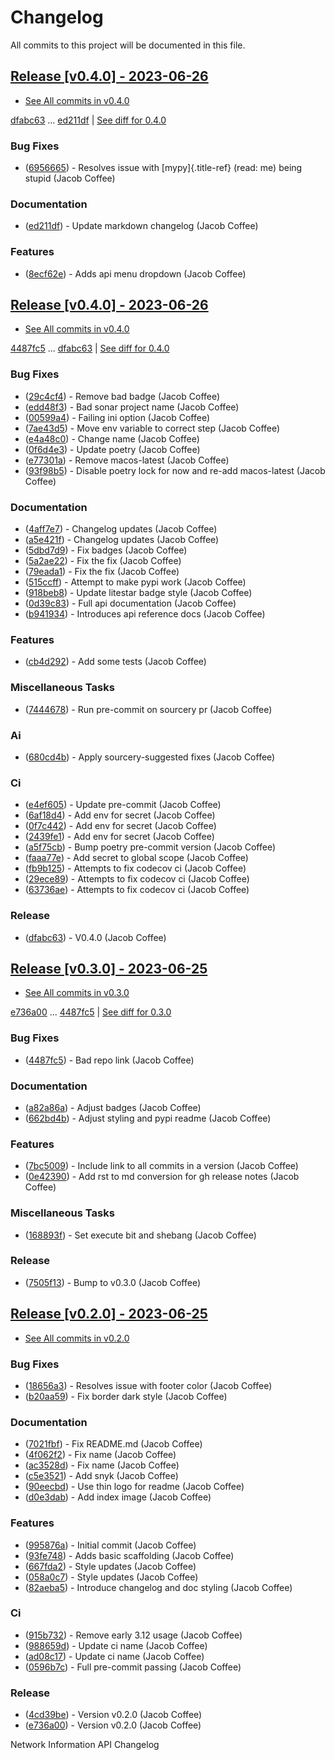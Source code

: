 # Changelog

All commits to this project will be documented in this file.

## [Release \[v0.4.0\] - 2023-06-26](https://github.com/JacobCoffee/niapi/releases/tag/v0.4.0)

- [See All commits in v0.4.0](https://github.com/JacobCoffee/niapi/commits/v0.4.0)

[dfabc63](https://github.com/JacobCoffee/niapi/commit/dfabc63f117c2f29feb88367f601cf73767f1949) \... [ed211df](https://github.com/JacobCoffee/niapi/commit/ed211dfdf8a449e157e42ef13b3b858c2075bb59) \| [See diff for 0.4.0](https://github.com/JacobCoffee/niapi/compare/dfabc63f117c2f29feb88367f601cf73767f1949...ed211dfdf8a449e157e42ef13b3b858c2075bb59)

### Bug Fixes

- ([6956665](https://github.com/JacobCoffee/niapi/commit/695666550d9b074396b5e443bacece7da66da116)) - Resolves issue with [mypy]{.title-ref} (read: me) being stupid (Jacob Coffee)

### Documentation

- ([ed211df](https://github.com/JacobCoffee/niapi/commit/ed211dfdf8a449e157e42ef13b3b858c2075bb59)) - Update markdown changelog (Jacob Coffee)

### Features

- ([8ecf62e](https://github.com/JacobCoffee/niapi/commit/8ecf62e0c4c043c1a9c8a1ccd0440a5da76b6cb7)) - Adds api menu dropdown (Jacob Coffee)

## [Release \[v0.4.0\] - 2023-06-26](https://github.com/JacobCoffee/niapi/releases/tag/v0.4.0)

- [See All commits in v0.4.0](https://github.com/JacobCoffee/niapi/commits/v0.4.0)

[4487fc5](https://github.com/JacobCoffee/niapi/commit/4487fc5f16f4b1f5c2e2d49b7e7571f8fe5564aa) \... [dfabc63](https://github.com/JacobCoffee/niapi/commit/dfabc63f117c2f29feb88367f601cf73767f1949) \| [See diff for 0.4.0](https://github.com/JacobCoffee/niapi/compare/4487fc5f16f4b1f5c2e2d49b7e7571f8fe5564aa...dfabc63f117c2f29feb88367f601cf73767f1949)

### Bug Fixes

- ([29c4cf4](https://github.com/JacobCoffee/niapi/commit/29c4cf45f3201b2d3d609341f29526acb48ae4a8)) - Remove bad badge (Jacob Coffee)
- ([edd48f3](https://github.com/JacobCoffee/niapi/commit/edd48f3487b453e2587b38d4d3cd4a75c60ae359)) - Bad sonar project name (Jacob Coffee)
- ([00599a4](https://github.com/JacobCoffee/niapi/commit/00599a400e39bbcf50b4a9cf1a020aece90adb53)) - Failing ini option (Jacob Coffee)
- ([7ae43d5](https://github.com/JacobCoffee/niapi/commit/7ae43d5bf00ab8e65ebe5c691a628037099f61c0)) - Move env variable to correct step (Jacob Coffee)
- ([e4a48c0](https://github.com/JacobCoffee/niapi/commit/e4a48c024409f528c6e24dda056c3b5f2f3e2232)) - Change name (Jacob Coffee)
- ([0f6d4e3](https://github.com/JacobCoffee/niapi/commit/0f6d4e3690d22a68c86d6973b2962fc5ab11dc0c)) - Update poetry (Jacob Coffee)
- ([e77301a](https://github.com/JacobCoffee/niapi/commit/e77301af8d313b3b006225d3965887c586b7860e)) - Remove macos-latest (Jacob Coffee)
- ([93f98b5](https://github.com/JacobCoffee/niapi/commit/93f98b5fcadfaa2457d926ae3ad372fa740827a6)) - Disable poetry lock for now and re-add macos-latest (Jacob Coffee)

### Documentation

- ([4aff7e7](https://github.com/JacobCoffee/niapi/commit/4aff7e7d7a6e7c97460643d699635ce6ece87714)) - Changelog updates (Jacob Coffee)
- ([a5e421f](https://github.com/JacobCoffee/niapi/commit/a5e421f6514b78b76fd36afee36106a13c9a9daa)) - Changelog updates (Jacob Coffee)
- ([5dbd7d9](https://github.com/JacobCoffee/niapi/commit/5dbd7d94bbaeb03d64873cb0bfb20a80f49a4fa8)) - Fix badges (Jacob Coffee)
- ([5a2ae22](https://github.com/JacobCoffee/niapi/commit/5a2ae22cb9af8a4a62ff8f59e69dafa0aa4f13a3)) - Fix the fix (Jacob Coffee)
- ([79eada1](https://github.com/JacobCoffee/niapi/commit/79eada17e1477feae3f3e15106331e4b81625157)) - Fix the fix (Jacob Coffee)
- ([515ccff](https://github.com/JacobCoffee/niapi/commit/515ccffadb0ff475f0fa4f3d83e85e7fbf54284b)) - Attempt to make pypi work (Jacob Coffee)
- ([918beb8](https://github.com/JacobCoffee/niapi/commit/918beb8359a23d15e64bdda0554e8622f0f9173e)) - Update litestar badge style (Jacob Coffee)
- ([0d39c83](https://github.com/JacobCoffee/niapi/commit/0d39c83b7407e5863661fcdfe503eaa13da89b66)) - Full api documentation (Jacob Coffee)
- ([b941934](https://github.com/JacobCoffee/niapi/commit/b941934419e7ced3f44ae15db8875ea07a49e4b5)) - Introduces api reference docs (Jacob Coffee)

### Features

- ([cb4d292](https://github.com/JacobCoffee/niapi/commit/cb4d292e0910b58183ff6743e4232fbbb0961107)) - Add some tests (Jacob Coffee)

### Miscellaneous Tasks

- ([7444678](https://github.com/JacobCoffee/niapi/commit/7444678d8c6b1dd1ac055eb2f8cb9c930c518ed1)) - Run pre-commit on sourcery pr (Jacob Coffee)

### Ai

- ([680cd4b](https://github.com/JacobCoffee/niapi/commit/680cd4b4fc5af58c20e1d62c480adaee5b3b66d6)) - Apply sourcery-suggested fixes (Jacob Coffee)

### Ci

- ([e4ef605](https://github.com/JacobCoffee/niapi/commit/e4ef605a37a67932b2f37fd489ab8d84f00d4d6b)) - Update pre-commit (Jacob Coffee)
- ([6af18d4](https://github.com/JacobCoffee/niapi/commit/6af18d4a3db2cc02246f82dc424d6fa8e5822714)) - Add env for secret (Jacob Coffee)
- ([0f7c442](https://github.com/JacobCoffee/niapi/commit/0f7c44297bbb168fe40d241f625588c96c674413)) - Add env for secret (Jacob Coffee)
- ([2439fe1](https://github.com/JacobCoffee/niapi/commit/2439fe15faa29a7b5bd817c9535a4e0add1fc9c6)) - Add env for secret (Jacob Coffee)
- ([a5f75cb](https://github.com/JacobCoffee/niapi/commit/a5f75cb9a0a5fbf96d6393cc1d0bc6b0d5fe3fc3)) - Bump poetry pre-commit version (Jacob Coffee)
- ([faaa77e](https://github.com/JacobCoffee/niapi/commit/faaa77e1a8efeda32046f4ffaa36369bd31ff814)) - Add secret to global scope (Jacob Coffee)
- ([fb9b125](https://github.com/JacobCoffee/niapi/commit/fb9b1257b7b76daf07903e851fce5bb0d858de2e)) - Attempts to fix codecov ci (Jacob Coffee)
- ([29ece89](https://github.com/JacobCoffee/niapi/commit/29ece897002ac8d671e168fc9ad1e5bc4606215f)) - Attempts to fix codecov ci (Jacob Coffee)
- ([63736ae](https://github.com/JacobCoffee/niapi/commit/63736aed648851cc9d9d2a444d91137b1e216b27)) - Attempts to fix codecov ci (Jacob Coffee)

### Release

- ([dfabc63](https://github.com/JacobCoffee/niapi/commit/dfabc63f117c2f29feb88367f601cf73767f1949)) - V0.4.0 (Jacob Coffee)

## [Release \[v0.3.0\] - 2023-06-25](https://github.com/JacobCoffee/niapi/releases/tag/v0.3.0)

- [See All commits in v0.3.0](https://github.com/JacobCoffee/niapi/commits/v0.3.0)

[e736a00](https://github.com/JacobCoffee/niapi/commit/e736a003b7d80290023e55f184af503315febe6b) \... [4487fc5](https://github.com/JacobCoffee/niapi/commit/4487fc5f16f4b1f5c2e2d49b7e7571f8fe5564aa) \| [See diff for 0.3.0](https://github.com/JacobCoffee/niapi/compare/e736a003b7d80290023e55f184af503315febe6b...4487fc5f16f4b1f5c2e2d49b7e7571f8fe5564aa)

### Bug Fixes

- ([4487fc5](https://github.com/JacobCoffee/niapi/commit/4487fc5f16f4b1f5c2e2d49b7e7571f8fe5564aa)) - Bad repo link (Jacob Coffee)

### Documentation

- ([a82a86a](https://github.com/JacobCoffee/niapi/commit/a82a86a1b8ca90f3c66a080291cfd074efcbfd1a)) - Adjust badges (Jacob Coffee)
- ([662bd4b](https://github.com/JacobCoffee/niapi/commit/662bd4b9d9cdd8a07ab5cd7b7c2680a1d08c1e21)) - Adjust styling and pypi readme (Jacob Coffee)

### Features

- ([7bc5009](https://github.com/JacobCoffee/niapi/commit/7bc5009dd2b89724035a139b6c27e6bba31a8312)) - Include link to all commits in a version (Jacob Coffee)
- ([0e42390](https://github.com/JacobCoffee/niapi/commit/0e42390ae6a061990fc79f7a8f356da3bd9483ec)) - Add rst to md conversion for gh release notes (Jacob Coffee)

### Miscellaneous Tasks

- ([168893f](https://github.com/JacobCoffee/niapi/commit/168893f955eeee168b82e5f196fa36c9c3f0e60c)) - Set execute bit and shebang (Jacob Coffee)

### Release

- ([7505f13](https://github.com/JacobCoffee/niapi/commit/7505f13e1fe16a8ee9b059a3e7527d4400ca472c)) - Bump to v0.3.0 (Jacob Coffee)

## [Release \[v0.2.0\] - 2023-06-25](https://github.com/JacobCoffee/niapi/releases/tag/v0.2.0)

- [See All commits in v0.2.0](https://github.com/JacobCoffee/niapi/commits/v0.2.0)

### Bug Fixes

- ([18656a3](https://github.com/JacobCoffee/niapi/commit/18656a33bf9a2499bc3b3679b3abb308d12caf29)) - Resolves issue with footer color (Jacob Coffee)
- ([b20aa59](https://github.com/JacobCoffee/niapi/commit/b20aa5964ae65221950eea1a44138f68db63d72c)) - Fix border dark style (Jacob Coffee)

### Documentation

- ([7021fbf](https://github.com/JacobCoffee/niapi/commit/7021fbf5d54e856933103a63e5b1adeaf79c6776)) - Fix README.md (Jacob Coffee)
- ([4f062f2](https://github.com/JacobCoffee/niapi/commit/4f062f25b21af27e166e98e020051df3419fa259)) - Fix name (Jacob Coffee)
- ([ac3528d](https://github.com/JacobCoffee/niapi/commit/ac3528d78bcbf4846426c1c32e42e0e3ded3829a)) - Fix name (Jacob Coffee)
- ([c5e3521](https://github.com/JacobCoffee/niapi/commit/c5e3521173daaa069c6bed8ed647f62dfbbed1ae)) - Add snyk (Jacob Coffee)
- ([90eecbd](https://github.com/JacobCoffee/niapi/commit/90eecbd190ec58dda17edad0ae8e5c91816cb75d)) - Use thin logo for readme (Jacob Coffee)
- ([d0e3dab](https://github.com/JacobCoffee/niapi/commit/d0e3dab35de79b88f6b9227b207caff2279a9414)) - Add index image (Jacob Coffee)

### Features

- ([995876a](https://github.com/JacobCoffee/niapi/commit/995876a3758afb801829b8bc3d98f4331fd59273)) - Initial commit (Jacob Coffee)
- ([93fe748](https://github.com/JacobCoffee/niapi/commit/93fe74805e83de71805c8181a35c8ca4a8a8c3a4)) - Adds basic scaffolding (Jacob Coffee)
- ([667fda2](https://github.com/JacobCoffee/niapi/commit/667fda29775ab01201d8044b69c1c92d73a61d4e)) - Style updates (Jacob Coffee)
- ([058a0c7](https://github.com/JacobCoffee/niapi/commit/058a0c719a4531884cca4a28978e3884e30ff957)) - Style updates (Jacob Coffee)
- ([82aeba5](https://github.com/JacobCoffee/niapi/commit/82aeba5e354f91ee3a07bfc2a52c97804a1f2321)) - Introduce changelog and doc styling (Jacob Coffee)

### Ci

- ([915b732](https://github.com/JacobCoffee/niapi/commit/915b732492f91fcd8a59cfee9b6ce66b0eba2030)) - Remove early 3.12 usage (Jacob Coffee)
- ([988659d](https://github.com/JacobCoffee/niapi/commit/988659d7944ad90d617360261e04e38325ddd0cf)) - Update ci name (Jacob Coffee)
- ([ad08c17](https://github.com/JacobCoffee/niapi/commit/ad08c17c395670fbb7f23a1644d2b8f1e904037e)) - Update ci name (Jacob Coffee)
- ([0596b7c](https://github.com/JacobCoffee/niapi/commit/0596b7cb2c97cf2c58b2e8900acafa183b3bcf87)) - Full pre-commit passing (Jacob Coffee)

### Release

- ([4cd39be](https://github.com/JacobCoffee/niapi/commit/4cd39be2c0321464e4273548048bb9f44fc2c47f)) - Version v0.2.0 (Jacob Coffee)
- ([e736a00](https://github.com/JacobCoffee/niapi/commit/e736a003b7d80290023e55f184af503315febe6b)) - Version v0.2.0 (Jacob Coffee)

Network Information API Changelog
